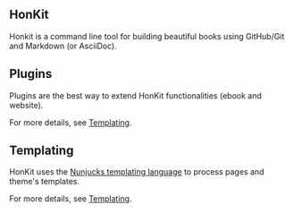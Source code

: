 ## HonKit

Honkit is a command line tool for building beautiful books using GitHub/Git and Markdown (or AsciiDoc).

## Plugins

Plugins are the best way to extend HonKit functionalities (ebook and website).

For more details, see [Templating](./plugins/README.md).

## Templating

HonKit uses the [Nunjucks templating language](https://mozilla.github.io/nunjucks/) to process pages and theme's templates.

For more details, see [Templating](./templating/README.md).

